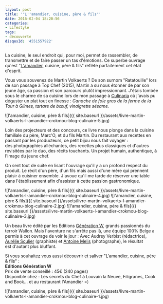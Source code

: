 ```yaml
---
layout: post
title: '"L''amandier, cuisine, père & fils"'
date: 2016-02-04 18:20:56
categories: 
- Lifestyle
tags: 
- découverte
disqusId: '4551557922'
---
```


La cuisine, le seul endroit qui, pour moi, permet de rassembler, de transmettre et de faire passer un tas d'émotions. Ce superbe ouvrage qu'est "[L'amandier](http://amandier.be/), cuisine, père & fils" reflète parfaitement cet état d'esprit.

Vous vous souvenez de Martin Volkaerts ? De son surnom "Ratatouille" lors de son passage à Top Chef (2015), Martin a su nous étonner de par son jeune âge, sa passion et son parcours plutôt impressionnant. J'étais tombée sous le charme de sa cuisine lors de mon passage à [Culinaria](http://www.crokmou.com/2015/05/the-belgium-effect) où j'avais pu déguster un plat tout en finesse : _Ganache de foie gras de la ferme de la Tour à Glimes, tartare de bœuf, vinaigrette sésame._

![l'amandier, cuisine, père & fils]({{ site.baseurl }}/assets/livre-martin-volkaerts-l-amandier-crokmou-blog-culinaire-5.jpg)

Loin des projecteurs et des concours, ce livre nous plonge dans la cuisine familiale du père, Marc'O, et du fils Martin. Du restaurant aux recettes en passant par les producteurs, ce petit bijou nous fait voyager : des photographies alléchantes, des recettes plus classiques et d'autres revisitées par le duo, des récits touchants. Un projet humain, authentique, à l'image du jeune chef.

On sent tout de suite en lisant l'ouvrage qu'il y a un profond respect du produit. Le récit d'un père, d'un fils mais aussi d'une mère qui prennent plaisir à cuisiner ensemble. J'avoue qu'il me tarde de réserver une table dans l'établissement afin d'assister à cette passion gastronomique.

![l'amandier, cuisine, père & fils]({{ site.baseurl }}/assets/livre-martin-volkaerts-l-amandier-crokmou-blog-culinaire-4.jpg) ![l'amandier, cuisine, père & fils]({{ site.baseurl }}/assets/livre-martin-volkaerts-l-amandier-crokmou-blog-culinaire-2.jpg) ![l'amandier, cuisine, père & fils]({{ site.baseurl }}/assets/livre-martin-volkaerts-l-amandier-crokmou-blog-culinaire-3.jpg)

Un beau livre édité par les Editions [Génération W](http://generationw.be/), grands passionnés du terroir Wallon. Mais l'aventure ne s'arrête pas là, une équipe 100% Belge a permis à cet ouvrage de voir le jour : Avec Audrey Verbist (rédactrice), [Aurélie Sculier](http://antescriptum.com/) (graphiste) et [Antoine Melis](http://www.antoinemelis.com/) (photographe), le résultat est d'autant plus bluffant.

Si vous souhaitez vous aussi découvrir et saliver "L'amandier, cuisine, père & fils" :  
**Editions Génération W**  
Prix de vente conseillé : 45€ (240 pages)  
Disponible chez : Les secrets du Chef à Louvain la Neuve, Filigranes, Cook and Book... et au restaurant l'Amandier =)

![l'amandier, cuisine, père & fils]({{ site.baseurl }}/assets/livre-martin-volkaerts-l-amandier-crokmou-blog-culinaire-1.jpg)